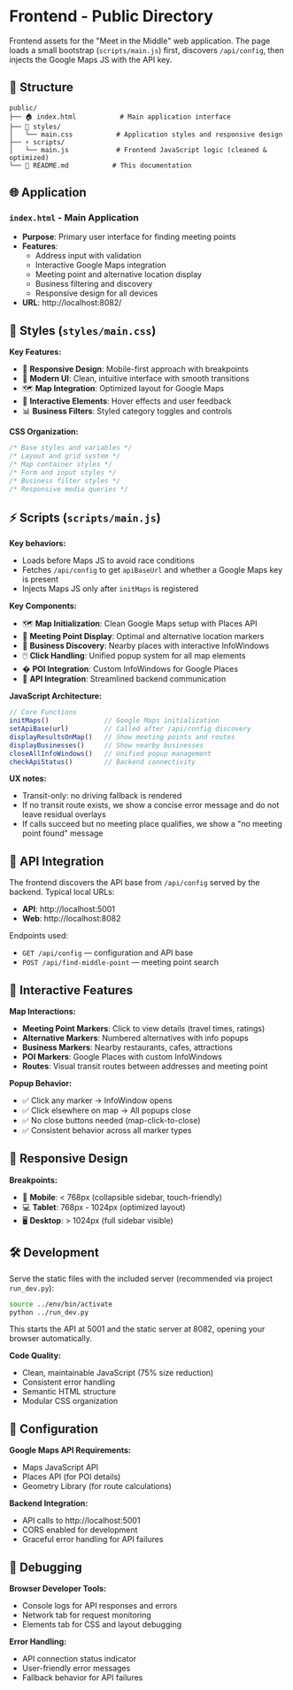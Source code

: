 # Frontend - Public Directory

Frontend assets for the "Meet in the Middle" web application. The page loads a small bootstrap (`scripts/main.js`) first, discovers `/api/config`, then injects the Google Maps JS with the API key.

## 📁 Structure

```
public/
├── 🏠 index.html           # Main application interface
├── 🎨 styles/
│   └── main.css           # Application styles and responsive design
├── ⚡ scripts/
│   └── main.js            # Frontend JavaScript logic (cleaned & optimized)
└── 📄 README.md           # This documentation
```

## 🌐 Application

### `index.html` - Main Application
- **Purpose**: Primary user interface for finding meeting points
- **Features**: 
  - Address input with validation
  - Interactive Google Maps integration
  - Meeting point and alternative location display
  - Business filtering and discovery
  - Responsive design for all devices
- **URL**: http://localhost:8082/

## 🎨 Styles (`styles/main.css`)

**Key Features:**
- 📱 **Responsive Design**: Mobile-first approach with breakpoints
- 🎨 **Modern UI**: Clean, intuitive interface with smooth transitions
- 🗺️ **Map Integration**: Optimized layout for Google Maps
- 🔘 **Interactive Elements**: Hover effects and user feedback
- 📊 **Business Filters**: Styled category toggles and controls

**CSS Organization:**
```css
/* Base styles and variables */
/* Layout and grid system */
/* Map container styles */
/* Form and input styles */
/* Business filter styles */
/* Responsive media queries */
```

## ⚡ Scripts (`scripts/main.js`)

**Key behaviors:**
- Loads before Maps JS to avoid race conditions
- Fetches `/api/config` to get `apiBaseUrl` and whether a Google Maps key is present
- Injects Maps JS only after `initMaps` is registered

**Key Components:**
- 🗺️ **Map Initialization**: Clean Google Maps setup with Places API
- 🎯 **Meeting Point Display**: Optimal and alternative location markers
- 🏢 **Business Discovery**: Nearby places with interactive InfoWindows
- 🖱️ **Click Handling**: Unified popup system for all map elements
- � **POI Integration**: Custom InfoWindows for Google Places
- 🔄 **API Integration**: Streamlined backend communication

**JavaScript Architecture:**
```javascript
// Core Functions
initMaps()              // Google Maps initialization
setApiBase(url)         // Called after /api/config discovery
displayResultsOnMap()   // Show meeting points and routes
displayBusinesses()     // Show nearby businesses
closeAllInfoWindows()   // Unified popup management
checkApiStatus()        // Backend connectivity
```

**UX notes:**
- Transit-only: no driving fallback is rendered
- If no transit route exists, we show a concise error message and do not leave residual overlays
- If calls succeed but no meeting place qualifies, we show a "no meeting point found" message

## 🔗 API Integration

The frontend discovers the API base from `/api/config` served by the backend. Typical local URLs:

- **API**: http://localhost:5001
- **Web**: http://localhost:8082

Endpoints used:
- `GET /api/config` — configuration and API base
- `POST /api/find-middle-point` — meeting point search

## 🎯 Interactive Features

**Map Interactions:**
- **Meeting Point Markers**: Click to view details (travel times, ratings)
- **Alternative Markers**: Numbered alternatives with info popups
- **Business Markers**: Nearby restaurants, cafes, attractions
- **POI Markers**: Google Places with custom InfoWindows
- **Routes**: Visual transit routes between addresses and meeting point

**Popup Behavior:**
- ✅ Click any marker → InfoWindow opens
- ✅ Click elsewhere on map → All popups close
- ✅ No close buttons needed (map-click-to-close)
- ✅ Consistent behavior across all marker types

## 📱 Responsive Design

**Breakpoints:**
- 📱 **Mobile**: < 768px (collapsible sidebar, touch-friendly)
- 💻 **Tablet**: 768px - 1024px (optimized layout)
- 🖥️ **Desktop**: > 1024px (full sidebar visible)

## 🛠️ Development

Serve the static files with the included server (recommended via project `run_dev.py`):

```bash
source ../env/bin/activate
python ../run_dev.py
```

This starts the API at 5001 and the static server at 8082, opening your browser automatically.

**Code Quality:**
- Clean, maintainable JavaScript (75% size reduction)
- Consistent error handling
- Semantic HTML structure
- Modular CSS organization

## 🔧 Configuration

**Google Maps API Requirements:**
- Maps JavaScript API
- Places API (for POI details)
- Geometry Library (for route calculations)

**Backend Integration:**
- API calls to http://localhost:5001
- CORS enabled for development
- Graceful error handling for API failures

## 🐛 Debugging

**Browser Developer Tools:**
- Console logs for API responses and errors
- Network tab for request monitoring
- Elements tab for CSS and layout debugging

**Error Handling:**
- API connection status indicator
- User-friendly error messages
- Fallback behavior for API failures
